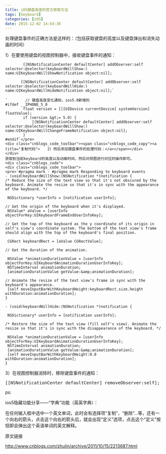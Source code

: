 ```yaml
---
title: iOS键盘高度的官方获取方法
tags: [keyboard]
categories: [iOS]
date: 2015-12-02 14:54:36
---
```


处理键盘事件的正确方法是这样的：（包括获取键盘的高度以及键盘弹出和消失动画的时间）

1）在要使用键盘的视图控制器中，接收键盘事件的通知：
<div class="cnblogs_code">

            [[NSNotificationCenter defaultCenter] addObserver:self selector:@selector(keyboardWillShow:) name:UIKeyboardWillShowNotification object:nil];

           [[NSNotificationCenter defaultCenter] addObserver:self selector:@selector(keyboardWillHide:) name:UIKeyboardWillHideNotification object:nil];`

    `        // 键盘高度变化通知，ios5.0新增的
    #ifdef __IPHONE_5_0
            float version = [[[UIDevice currentDevice] systemVersion] floatValue];
            if (version &gt;= 5.0) {
                [[NSNotificationCenter defaultCenter] addObserver:self selector:@selector(keyboardWillShow:) name:UIKeyboardWillChangeFrameNotification object:nil];
            }
    #endif`</pre>
    <div class="cnblogs_code_toolbar"><span class="cnblogs_code_copy"><a title="复制代码">　　2）然后添加键盘事件的处理代码：</a></span></div>
    </div>
    获取到当前keyboard的高度以及动画时间，然后对视图进行对应的操作即可。
    <div class="cnblogs_code">
    <div class="cnblogs_code_toolbar">
    <pre>`#pragma mark - #pragma mark Responding to keyboard events
    - (void)keyboardWillShow:(NSNotification *)notification {
    /* Reduce the size of the text view so that it's not obscured by the keyboard. Animate the resize so that it's in sync with the appearance of the keyboard. */

     NSDictionary *userInfo = [notification userInfo];

    // Get the origin of the keyboard when it's displayed.
     NSValue* aValue = [userInfo objectForKey:UIKeyboardFrameEndUserInfoKey];

    // Get the top of the keyboard as the y coordinate of its origin in self's view's coordinate system. The bottom of the text view's frame should align with the top of the keyboard's final position.

     CGRect keyboardRect = [aValue CGRectValue];

    // Get the duration of the animation.

     NSValue *animationDurationValue = [userInfo objectForKey:UIKeyboardAnimationDurationUserInfoKey];
     NSTimeInterval animationDuration;
     [animationDurationValue getValue:&amp;animationDuration];

    // Animate the resize of the text view's frame in sync with the keyboard's appearance.
     [self moveInputBarWithKeyboardHeight:keyboardRect.size.height withDuration:animationDuration];
    }

    - (void)keyboardWillHide:(NSNotification *)notification {

     NSDictionary* userInfo = [notification userInfo];

    /* Restore the size of the text view (fill self's view). Animate the resize so that it's in sync with the disappearance of the keyboard. */

     NSValue *animationDurationValue = [userInfo  objectForKey:UIKeyboardAnimationDurationUserInfoKey];
     NSTimeInterval animationDuration;
     [animationDurationValue getValue:&amp;animationDuration];
     [self moveInputBarWithKeyboardHeight:0.0 withDuration:animationDuration];
    }

</div>
<div><a>3）在视图控制器消除时，移除键盘事件的通知：</a></div>
</div>
<div class="cnblogs_code">
<pre>[[NSNotificationCenter defaultCenter] removeObserver:self];</pre>
</div>
ps:

ios5隐藏功能分享——“字典”功能（英英字典）：

在任何输入框中选中一个英文单词，此时会有选择项“复制”，“删除”...等，还有一个向右的箭头，点击这个向右的箭头后，就会出现“定义”选项，点击这个“定义”按钮即会弹出这个英语单词的英文解释。

原文链接

http://www.cnblogs.com/zhulin/archive/2011/10/15/2213687.html
